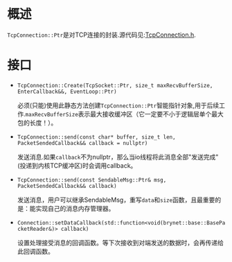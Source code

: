 # 概述
`TcpConnection::Ptr`是对TCP连接的封装.源代码见:[TcpConnection.h](https://github.com/IronsDu/brynet/blob/master/include/brynet/net/TcpConnection.hpp).

# 接口

- `TcpConnection::Create(TcpSocket::Ptr, size_t maxRecvBufferSize, EnterCallback&&, EventLoop::Ptr)`
    

    必须(只能)使用此静态方法创建`TcpConnection::Ptr`智能指针对象,用于后续工作.`maxRecvBufferSize`表示最大接收缓冲区（它一定要不小于逻辑层单个最大包的长度！）。

- `TcpConnection::send(const char* buffer, size_t len, PacketSendedCallback&& callback = nullptr)`
    
    发送消息.如果`callback`不为nullptr，那么当io线程将此消息全部"发送完成"(投递到内核TCP缓冲区)时会调用callback。

- `TcpConnection::send(const SendableMsg::Ptr& msg, PacketSendedCallback&& callback)`
    
	发送消息，用户可以继承SendableMsg，重写`data`和`size`函数，且最重要的是：能实现自己的消息内存管理器。
		
- `Connection::setDataCallback(std::function<void(brynet::base::BasePacketReader&)> callback)`

    设置处理接受消息的回调函数。等下次接收到对端发送的数据时，会再传递给此回调函数。
